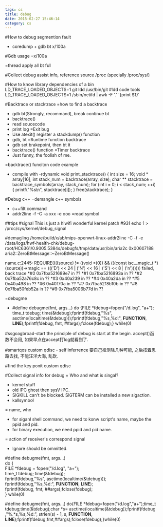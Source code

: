 ```yaml
---
tags: cs
title: debug
date: 2015-02-27 15:46:14
category: cs
---
```

#How to debug segmention fault
* coredump + gdb
    bt
    x/100a


#Gdb usage 
=x/100a

=thread apply all bt full

#Collect debug assist info, reference source
/proc (specially /proc/sys/)

#How to know library dependencies of a bin
LD_TRACE_LOADED_OBJECTS=1 git 
ldd /usr/bin/git
#ldd code tools
LD_TRACE_LOADED_OBJECTS=1  /sbin/netifd  | awk -F '.' '{print $1}'


#Backtrace or stacktrace
=how to find a backtrace
* gdb bt(Strongly, recommand), break continue bt
* backtrace()
* read soucecode
* print log 
=Exit bug
* Use atexit() register a stackdump() function
* gdb, bt
=Runtime function backtrace
* gdb set brakepoint, then bt it
* backtrace() function
=Timer backtrace
* Just funny, the foolish of me. 


=backtrace() funciton code example
* compile with -rdynamic
void print_stacktrace()
{
    int size = 16;
    void * array[16];
    int stack_num = backtrace(array, size);
    char ** stacktrace = backtrace_symbols(array, stack_num);
    for (int i = 0; i < stack_num; ++i)
    {
        printf("%s\n", stacktrace[i]);
    }
    free(stacktrace);
}

#Debug c++
=demangle c++ symbols 
* c++filt command
* addr2line -f -C -a xxx -e ooo
=read symbol

##tips
#signal
This is just a hiwifi wonderful kernel patch #931
echo 1 > /proc/sys/kernel/debug_signal

#demagling
/home/build/x/ab/mips-openwrt-linux-addr2line -C -f -e /data/logs/hwf-health-chk/debug-root/HC6361/0.9005.5384s/debugfs/tmp/data/usr/bin/aria2c  0x00607188
aria2::ZeroBtMessage::~ZeroBtMessage()



name.c:2445: REQUIRE((((source) != ((void *)0)) && (((const isc__magic_t *)(source))->magic == ((('D') << 24 | ('N') << 16 | ('S') << 8 | ('n')))))) failed, back trace
*#0 0x7fba521689e7 in ??
*#1 0x7fba5216893a in ??
*#2 0x7fba52a76c8c in ??
*#3 0x40a239 in ??
*#4 0x40a2da in ??
*#5 0x40a498 in ??
*#6 0x40f70a in ??
*#7 0x7fba5218b10b in ??
*#8 0x7fba50feb52a in ??
*#9 0x7fba5006b77d in ??

=debugme
* #define debugme(fmt, args...) do {FILE *fdebug=fopen("/d.log", "a+"); time_t tdebug; time(&tdebug);fprintf(fdebug,"%s", asctime(localtime(&tdebug)));fprintf(fdebug,"%s,%d:", __FUNCTION__, __LINE__);fprintf(fdebug, fmt, ##args);fclose(fdebug);} while(0)


#ssgoagbroad-start
the principle of debug is start at the begin.
accept()函数不会用, 如果早点在accept打log就看到了.

#smartqos custom qdisc - self inferrence
要自己推测除几种可能, 之后按着思路去找, 不能汪洋大海, 乱砍.

#find the key ponit
custom qdisc

#Collect signal info for debug
= Who and what is singal?
* kernel stuff
* old IPC ghost then sysV IPC.
* SIGKILL can't be blocked. SIGTERM can be installed a new sigaction.
* kallsymbol

= name, who
* for siganl shell command, we need to konw script's name, maybe the ppid and pid.
* for binary execution, we need ppid and pid name.

= action of receiver's correspond signal
* Ignore should be ommitted.


#define debugme(fmt, args...) \
	do { \
		FILE *fdebug = fopen("/d.log", "a+"); \
		time_t tdebug; time(&tdebug); \
		fprintf(fdebug,"%s", asctime(localtime(&tdebug))); \
		fprintf(fdebug,"%s,%d:", __FUNCTION__, __LINE__); \
		fprintf(fdebug, fmt, ##args);fclose(fdebug); \
	} while(0)


	


#define debugme(fmt, args...) do{FILE *fdebug=fopen("/d.log","a+");time_t tdebug;time(&tdebug);char *s= asctime(localtime(&tdebug));fprintf(fdebug    ,"%.*s,%s,%d:", strlen(s) - 1, s, __FUNCTION__, __LINE__);fprintf(fdebug,fmt,##args);fclose(fdebug);}while(0)
